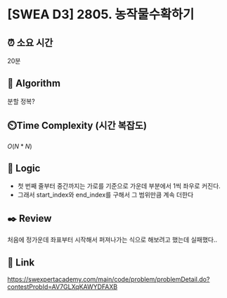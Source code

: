 # [SWEA D3] 2805. 농작물수확하기
 
## ⏰  **소요 시간**
20분

## :pushpin: **Algorithm**
분할 정복?

## ⏲️**Time Complexity (시간 복잡도)**
$O(N*N)$

## :round_pushpin: **Logic**
- 첫 번째 줄부터 중간까지는 가로를 기준으로 가운데 부분에서 1씩 좌우로 커진다.
- 그래서 start_index와 end_index를 구해서 그 범위만큼 계속 더한다


## :black_nib: **Review**
처음에 정가운데 좌표부터 시작해서 퍼져나가는 식으로 해보려고 했는데 실패했다..

## 📡 Link
https://swexpertacademy.com/main/code/problem/problemDetail.do?contestProbId=AV7GLXqKAWYDFAXB
